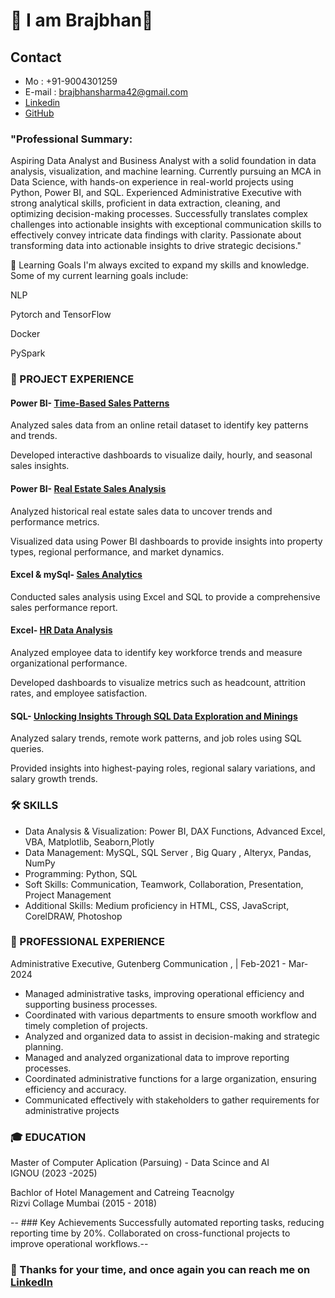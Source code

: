 # 👋 I am Brajbhan🤝

## Contact 
* Mo : +91-9004301259
* E-mail : brajbhansharma42@gmail.com
* <a href =  "www.linkedin.com/in/brajbhan-sharma-53332b1b1" > Linkedin </a>
* <a href= "https://github.com/Brajbhan108" > GitHub </a>

### "Professional Summary:
Aspiring Data Analyst and Business Analyst with a solid foundation in data analysis, visualization, and machine learning. Currently pursuing an MCA in Data Science, with hands-on experience in real-world projects using Python, Power BI, and SQL. Experienced Administrative Executive with strong analytical skills, proficient in data extraction, cleaning, and optimizing decision-making processes. Successfully translates complex challenges into actionable insights with exceptional communication skills to effectively convey intricate data findings with clarity. Passionate about transforming data into actionable insights to drive strategic decisions."

🌱 Learning Goals I'm always excited to expand my skills and knowledge. Some of my current learning goals include:

NLP

Pytorch and TensorFlow

Docker

PySpark

### 🔭 PROJECT EXPERIENCE

#### Power BI-  <a href="https://github.com/Brajbhan108/Time-Based-Sales-Patterns-Power-bi">Time-Based Sales Patterns</a>

Analyzed sales data from an online retail dataset to identify key patterns and trends.

Developed interactive dashboards to visualize daily, hourly, and seasonal sales insights.

#### Power BI- <a href="https://github.com/Brajbhan108/Real-Estate-Power-Bi-Project"> Real Estate Sales Analysis </a>

Analyzed historical real estate sales data to uncover trends and performance metrics.

Visualized data using Power BI dashboards to provide insights into property types, regional performance, and market dynamics.

#### Excel & mySql- <a href="https://github.com/Brajbhan108/Excal-Sales-Analystics"> Sales Analytics </a>

Conducted sales analysis using Excel and SQL to provide a comprehensive sales performance report.

#### Excel- <a href="https://github.com/Brajbhan108/Excel_project"> HR Data Analysis </a>

Analyzed employee data to identify key workforce trends and measure organizational performance.

Developed dashboards to visualize metrics such as headcount, attrition rates, and employee satisfaction.

#### SQL- <a href="https://github.com/Brajbhan108/mysql_Project"> Unlocking Insights Through SQL Data Exploration and Minings </a>

Analyzed salary trends, remote work patterns, and job roles using SQL queries.

Provided insights into highest-paying roles, regional salary variations, and salary growth trends.

### 🛠️ SKILLS
* Data Analysis & Visualization: Power BI, DAX Functions, Advanced Excel, VBA, Matplotlib, Seaborn,Plotly
* Data Management: MySQL, SQL Server , Big Quary ,  Alteryx, Pandas, NumPy
* Programming: Python, SQL
* Soft Skills: Communication, Teamwork, Collaboration, Presentation, Project Management
* Additional Skills: Medium proficiency in HTML, CSS, JavaScript, CorelDRAW, Photoshop

### 💼 PROFESSIONAL EXPERIENCE 
Administrative Executive, Gutenberg Communication ,  | Feb-2021 - Mar- 2024

* Managed administrative tasks, improving operational efficiency and supporting business processes.
* Coordinated with various departments to ensure smooth workflow and timely completion of projects.
* Analyzed and organized data to assist in decision-making and strategic planning.
* Managed and analyzed organizational data to improve reporting processes.
* Coordinated administrative functions for a large organization, ensuring efficiency and accuracy.
* Communicated effectively with stakeholders to gather requirements for administrative projects

### 🎓 EDUCATION 
Master of Computer Aplication (Parsuing) - Data Scince and AI <br> 
IGNOU (2023 -2025) 

Bachlor of Hotel Management and Catreing Teacnolgy <br>
Rizvi Collage Mumbai (2015 - 2018)

-- ### Key Achievements
Successfully automated reporting tasks, reducing reporting time by 20%.
Collaborated on cross-functional projects to improve operational workflows.--

### 🚀 Thanks for your time, and once again you can reach me on <a href =  "www.linkedin.com/in/brajbhan-sharma-53332b1b1" > LinkedIn </a>
